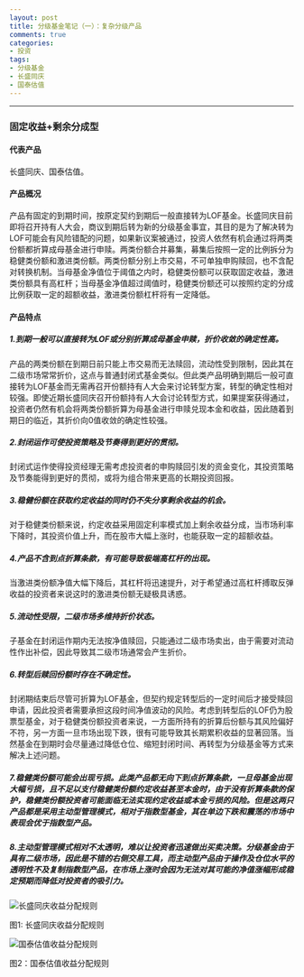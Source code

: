 ```yaml
---
layout: post
title: 分级基金笔记（一）：复杂分级产品
comments: true
categories:
- 投资
tags:
- 分级基金
- 长盛同庆
- 国泰估值
---
```


---

### 固定收益+剩余分成型

#### 代表产品

长盛同庆、国泰估值。

#### 产品概况

产品有固定的到期时间，按原定契约到期后一般直接转为LOF基金。长盛同庆目前即将召开持有人大会，商议到期后转为新的分级基金事宜，其目的是为了解决转为LOF可能会有风险错配的问题，如果新议案被通过，投资人依然有机会通过将两类份额都折算成母基金进行申赎。两类份额合并募集，募集后按照一定的比例拆分为稳健类份额和激进类份额。两类份额分别上市交易，不可单独申购赎回，也不含配对转换机制。当母基金净值位于阈值之内时，稳健类份额可以获取固定收益，激进类份额具有高杠杆；当母基金净值超过阈值时，稳健类份额还可以按照约定的分成比例获取一定的超额收益，激进类份额杠杆将有一定降低。

#### 产品特点

##### 1.到期一般可以直接转为LOF或分别折算成母基金申赎，折价收敛的确定性高。

产品的两类份额在到期日前只能上市交易而无法赎回，流动性受到限制，因此其在二级市场常常折价，这点与普通封闭式基金类似。但此类产品明确到期后一般可直接转为LOF基金而无需再召开份额持有人大会来讨论转型方案，转型的确定性相对较强。即使近期长盛同庆召开份额持有人大会讨论转型方式，如果提案获得通过，投资者仍然有机会将两类份额折算为母基金进行申赎兑现本金和收益，因此随着到期日的临近，其折价向0值收敛的确定性较强。

##### 2.封闭运作可使投资策略及节奏得到更好的贯彻。

封闭式运作使得投资经理无需考虑投资者的申购赎回引发的资金变化，其投资策略及节奏能得到更好的贯彻，或将为组合带来更高的长期投资回报。

##### 3.稳健份额在获取约定收益的同时仍不失分享剩余收益的机会。

对于稳健类份额来说，约定收益采用固定利率模式加上剩余收益分成，当市场利率下降时，其投资价值上升，而在股市大幅上涨时，也能获取一定的超额收益。

##### 4.产品不含到点折算条款，有可能导致极端高杠杆的出现。

当激进类份额净值大幅下降后，其杠杆将迅速提升，对于希望通过高杠杆搏取反弹收益的投资者来说这时的激进类份额无疑极具诱惑。

##### 5.流动性受限，二级市场多维持折价状态。

子基金在封闭运作期内无法按净值赎回，只能通过二级市场卖出，由于需要对流动性作出补偿，因此导致其二级市场通常会产生折价。

##### 6.转型后赎回份额时存在不确定性。

封闭期结束后尽管可折算为LOF基金，但契约规定转型后的一定时间后才接受赎回申请，因此投资者需要承担这段时间净值波动的风险。考虑到转型后的LOF仍为股票型基金，对于稳健类份额投资者来说，一方面所持有的折算后份额与其风险偏好不符，另一方面一旦市场出现下跌，很有可能导致其长期累积收益的显著回落。当然基金在到期时会尽量通过降低仓位、缩短封闭时间、再转型为分级基金等方式来解决上述问题。

##### 7.稳健类份额可能会出现亏损。此类产品都无向下到点折算条款，一旦母基金出现大幅亏损，且不足以支付稳健类份额约定收益甚至本金时，由于没有折算条款的保护，稳健类份额投资者可能面临无法实现约定收益或本金亏损的风险。但是这两只产品都是采用主动型管理模式，相对于指数型基金，其在单边下跌和震荡的市场中表现会优于指数型产品。

##### 8.主动型管理模式相对不太透明，难以让投资者迅速做出买卖决策。分级基金由于具有二级市场，因此是不错的右侧交易工具，而主动型产品由于操作及仓位水平的透明性不及复制指数型产品，在市场上涨时会因为无法对其可能的净值涨幅形成稳定预期而降低对投资者的吸引力。

![长盛同庆收益分配规则](http://i3.sinaimg.cn/cj/2012/0410/U5695P31DT20120410155143.png)

图1: 长盛同庆收益分配规则

![国泰估值收益分配规则](http://i3.sinaimg.cn/cj/2012/0410/U5695P31DT20120410155642.png)

图2：国泰估值收益分配规则
